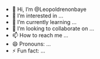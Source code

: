- 👋 Hi, I’m @Leopoldrenonbaye
- 👀 I’m interested in ...
- 🌱 I’m currently learning ...
- 💞️ I’m looking to collaborate on ...
- 📫 How to reach me ...
- 😄 Pronouns: ...
- ⚡ Fun fact: ...

<!---
Leopoldrenonbaye/Leopoldrenonbaye is a ✨ special ✨ repository because its `README.md` (this file) appears on your GitHub profile.
You can click the Preview link to take a look at your changes.
--->
